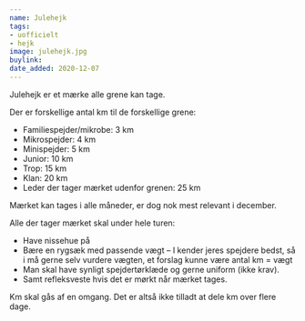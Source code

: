 ```yaml
---
name: Julehejk
tags:
- uofficielt
- hejk
image: julehejk.jpg
buylink: 
date_added: 2020-12-07
---
```

Julehejk er et mærke alle grene kan tage.

Der er forskellige antal km til de forskellige grene:
- Familiespejder/mikrobe: 3 km
- Mikrospejder: 4 km
- Minispejder: 5 km
- Junior: 10 km
- Trop: 15 km
- Klan: 20 km
- Leder der tager mærket udenfor grenen: 25 km

Mærket kan tages i alle måneder, er dog nok mest relevant i december.

Alle der tager mærket skal under hele turen:
- Have nissehue på
- Bære en rygsæk med passende vægt – I kender jeres spejdere bedst, så i må gerne selv vurdere vægten, et forslag kunne være antal km = vægt
- Man skal have synligt spejdertørklæde og gerne uniform (ikke krav).
- Samt refleksveste hvis det er mørkt når mærket tages.

Km skal gås af en omgang. Det er altså ikke tilladt at dele km over flere dage.
